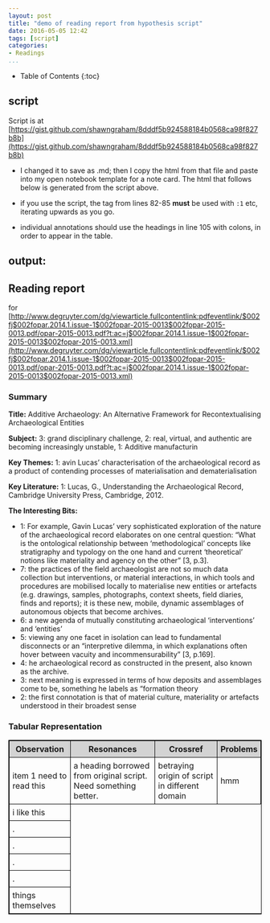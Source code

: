 ```yaml
---
layout: post
title: "demo of reading report from hypothesis script"
date: 2016-05-05 12:42
tags: [script]
categories:
- Readings
...
```


* Table of Contents
{:toc}

## script
Script is at [https://gist.github.com/shawngraham/8dddf5b924588184b0568ca98f827b8b](https://gist.github.com/shawngraham/8dddf5b924588184b0568ca98f827b8b)

+ I changed it to save as .md; then I copy the html from that file and paste into my open notebook template for a note card. The html that follows below is generated from the script above.

+ if you use the script, the tag from lines 82-85 **must** be used with `:1` etc, iterating upwards as you go.

+ individual annotations should use the headings in line 105 with colons, in order to appear in the table.

## output:


<style>

table, td, th { border-collapse: collapse; border: 1px solid black }
td { padding: 6px }
th { padding: 6px; background-color: lightgrey}
</style>

## Reading report
for [http://www.degruyter.com/dg/viewarticle.fullcontentlink:pdfeventlink/$002fj$002fopar.2014.1.issue-1$002fopar-2015-0013$002fopar-2015-0013.pdf/opar-2015-0013.pdf?t:ac=j$002fopar.2014.1.issue-1$002fopar-2015-0013$002fopar-2015-0013.xml](http://www.degruyter.com/dg/viewarticle.fullcontentlink:pdfeventlink/$002fj$002fopar.2014.1.issue-1$002fopar-2015-0013$002fopar-2015-0013.pdf/opar-2015-0013.pdf?t:ac=j$002fopar.2014.1.issue-1$002fopar-2015-0013$002fopar-2015-0013.xml)

### Summary

**Title:** Additive Archaeology: An Alternative Framework for Recontextualising Archaeological Entities

**Subject:** 3: grand disciplinary challenge, 2: real, virtual, and authentic are becoming increasingly unstable, 1: Additive manufacturin

**Key Themes:** 1: avin Lucas’ characterisation of the archaeological record as a product of contending processes of materialisation and dematerialisation

**Key Literature:** 1: Lucas, G., Understanding the Archaeological Record, Cambridge University Press, Cambridge, 2012.

**The Interesting Bits:**

<ul><li>1: For example, Gavin Lucas’ very sophisticated exploration of the nature of the archaeological record elaborates on one central question: “What is the ontological relationship between ‘methodological’ concepts like stratigraphy and typology on the one hand and current ‘theoretical’ notions like materiality and agency on the other” [3, p.3].</li><li>7: the practices of the field archaeologist are not so much data collection but interventions, or material interactions, in which tools and procedures are mobilised locally to materialise new entities or artefacts (e.g. drawings, samples, photographs, context sheets, field diaries, finds and reports); it is these new, mobile, dynamic assemblages of autonomous objects that become archives.  </li><li>6: a new agenda of mutually constituting archaeological ‘interventions’ and ‘entities’</li><li>5: viewing any one facet in isolation can lead to fundamental disconnects or an “interpretive dilemma, in which explanations often hover between vacuity and incommensurability” [3, p.169].</li><li>4: he archaeological record as constructed in the present, also known as the archive.</li><li>3: next meaning is expressed in terms of how deposits and assemblages come to be, something he labels as “formation theory</li><li>2: the first connotation is that of material culture, materiality or artefacts understood in their broadest sense</li></ul>

### Tabular Representation
<table><tr><th>Observation</th><th>Resonances</th><th>Crossref</th><th>Problems</th></tr><tr><td>item 1 need to read this</td><td>a heading borrowed from original script. Need something better.</td><td>betraying origin of script in different domain</td><td>hmm</td></tr>
<tr><td>i like this</td></tr>
<tr><td>.</td></tr>
<tr><td>.</td></tr>
<tr><td>.</td></tr>
<tr><td>.</td></tr>
<tr><td>things themselves</td></tr></table>
